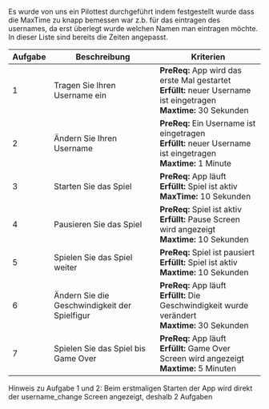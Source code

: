 Es wurde von uns ein Pilottest durchgeführt indem festgestellt wurde dass die MaxTime zu knapp bemessen war z.b. für das eintragen des usernames, da erst überlegt wurde welchen Namen man eintragen möchte. In dieser Liste sind bereits die Zeiten angepasst.

|Aufgabe|Beschreibung|Kriterien|
|--------|--------|--------|
|1|Tragen Sie Ihren Username ein|**PreReq:** App wird das erste Mal gestartet<br> **Erfüllt:** neuer Username ist eingetragen<br> **Maxtime:** 30 Sekunden|
|2|Ändern Sie Ihren Username|**PreReq:** Ein Username ist eingetragen<br> **Erfüllt:** neuer Username ist eingetragen<br> **Maxtime:** 1 Minute|
|3|Starten Sie das Spiel|**PreReq:** App läuft<br> **Erfüllt:** Spiel ist aktiv<br> **MaxTime:** 10 Sekunden|
|4|Pausieren Sie das Spiel|**PreReq:** Spiel ist aktiv<br> **Erfüllt:** Pause Screen wird angezeigt<br> **Maxtime:** 10 Sekunden|
|5|Spielen Sie das Spiel weiter |**PreReq:** Spiel ist pausiert<br> **Erfüllt:** Spiel ist aktiv<br> **Maxtime:** 10 Sekunden|
|6|Ändern Sie die Geschwindigkeit der Spielfigur|**PreReq:** App läuft<br> **Erfüllt:** Die Geschwindigkeit wurde verändert<br> **Maxtime:** 30 Sekunden|
|7|Spielen Sie das Spiel bis Game Over|**PreReq:** App läuft<br> **Erfüllt:** Game Over Screen wird angezeigt<br> **Maxtime:** 5 Minuten|

Hinweis zu Aufgabe 1 und 2: Beim erstmaligen Starten der App wird direkt der username_change Screen angezeigt, deshalb 2 Aufgaben
